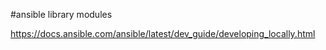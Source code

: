 #ansible library modules

https://docs.ansible.com/ansible/latest/dev_guide/developing_locally.html
